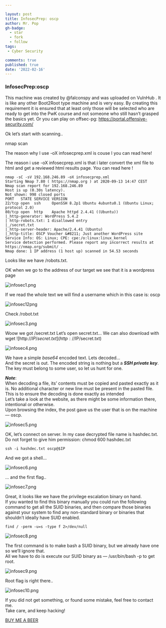 ```yaml
---

layout: post
title: InfosecPrep: oscp
author: Mr. Pop
gh-badge:
  - star
  - fork
  - follow
tags:
 - Cyber Security 

comments: true
published: true
date: '2022-02-16'
---
```


### InfosecPrep:oscp
This machine was created by @falconspy and was uploaded on VulnHub . It is like any other Boot2Root type machine and is very easy. By creating this requirement it is ensured that at least only those will be selected who are ready to get into the PwK course and not someone who still hasn’t grasped the basics yet.
Or you can play on offsec-pg: https://portal.offensive-security.com/

Ok let’s start with scanning..

nmap scan

The reason why I use -oX infosecprep.xml is couse I you can read here!

The reason i use -oX infosecprep.xml is that i later convert the xml file to html and get a reviewed html results page. You can read here !

```
nmap -sC -sV 192.168.246.89 -oX infosecprep.xml  
Starting Nmap 7.80 ( https://nmap.org ) at 2020-09-13 14:47 CEST
Nmap scan report for 192.168.246.89
Host is up (0.30s latency).
Not shown: 998 closed ports
PORT   STATE SERVICE VERSION
22/tcp open  ssh     OpenSSH 8.2p1 Ubuntu 4ubuntu0.1 (Ubuntu Linux; protocol 2.0)
80/tcp open  http    Apache httpd 2.4.41 ((Ubuntu))
|_http-generator: WordPress 5.4.2
| http-robots.txt: 1 disallowed entry 
|_/secret.txt
|_http-server-header: Apache/2.4.41 (Ubuntu)
|_http-title: OSCP Voucher &#8211; Just another WordPress site
Service Info: OS: Linux; CPE: cpe:/o:linux:linux_kernel
Service detection performed. Please report any incorrect results at https://nmap.org/submit/ .
Nmap done: 1 IP address (1 host up) scanned in 54.53 seconds
```

Looks like we have /robots.txt.

OK when we go to the address of our target we see that it is a wordpress page

![infosec1.png](img/infosec1.png)


If we read the whole text we will find a username which in this case is: oscp

![infosec12png](img/infosec2.png)

Check /robot.txt

![infosec3.png](img/infosec3.png)

Woow we got /secret.txt Let’s open secret.txt… We can also download with wget ![http://$IP/secret.txt](http://$IP/secret.txt)

![infosec4.png](img/infosec4.png)

We have a simple _base64_ encoded text. Lets decoded…  
And the secret is out. The encoded string is nothing but a **_SSH private key_**. The key must belong to some user, so let us hunt for one.

**_Note_**:  
When decoding a file, its’ contents must be copied and pasted exactly as it is. No additional character or new line must be present in the pasted file. This is to ensure the decoding is done exactly as intended  
Let’s take a look at the website, as there might be some information there, intentional or otherwise.  
Upon browsing the index, the post gave us the user that is on the machine — oscp.

![infosec5.png](img/infosec5.png)

OK, let’s connect on server. In my case decrypted file name is hashdec.txt. Do not forget to give him permission: chmod 600 hashdec.txt

`ssh -i hashdec.txt oscp@$IP`

And we got a shell…

![infosec6.png](img/infosec6.png)

… and the first flag..

![infosec7.png](img/infosec7.png)

Great, it looks like we have the privilege escalation binary on hand.  
If you wanted to find this binary manually you could run the following command to get all the SUID binaries, and then compare those binaries against your system to find any non-standard binary or binaries that shouldn’t ideally have SUID enabled.

`find / -perm -u=s -type f 2>/dev/null`

![infosec8.png](img/infosec8.png)

The first command is to make bash a SUID binary, but we already have one so we’ll ignore that.  
All we have to do is execute our SUID binary as — /usr/bin/bash -p to get root.

![infosec9.png](img/infosec9.png)

Root flag is right there..

![infosec10.png](img/infosec10.png)

If you did not get something, or found some mistake, feel free to contact me.  
Take care, and keep hacking!

[BUY ME A BEER](https://www.buymeacoffee.com/ipopovic)